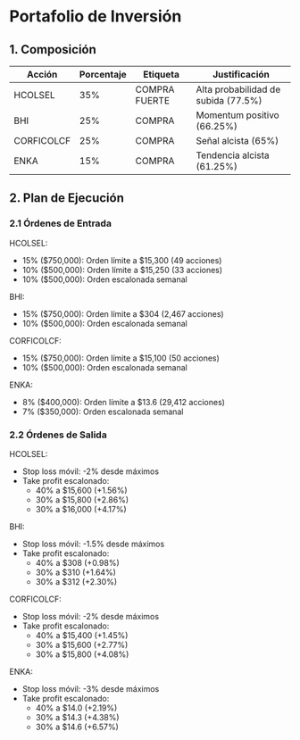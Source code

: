 # Portafolio de Inversión

## 1. Composición

| Acción | Porcentaje | Etiqueta | Justificación |
|--------|------------|----------|---------------|
| HCOLSEL | 35% | COMPRA FUERTE | Alta probabilidad de subida (77.5%) |
| BHI | 25% | COMPRA | Momentum positivo (66.25%) |
| CORFICOLCF | 25% | COMPRA | Señal alcista (65%) |
| ENKA | 15% | COMPRA | Tendencia alcista (61.25%) |

## 2. Plan de Ejecución

### 2.1 Órdenes de Entrada

HCOLSEL:
- 15% ($750,000): Orden límite a $15,300 (49 acciones)
- 10% ($500,000): Orden límite a $15,250 (33 acciones)
- 10% ($500,000): Orden escalonada semanal

BHI:
- 15% ($750,000): Orden límite a $304 (2,467 acciones)
- 10% ($500,000): Orden escalonada semanal

CORFICOLCF:
- 15% ($750,000): Orden límite a $15,100 (50 acciones)
- 10% ($500,000): Orden escalonada semanal

ENKA:
- 8% ($400,000): Orden límite a $13.6 (29,412 acciones)
- 7% ($350,000): Orden escalonada semanal

### 2.2 Órdenes de Salida

HCOLSEL:
- Stop loss móvil: -2% desde máximos
- Take profit escalonado:
  * 40% a $15,600 (+1.56%)
  * 30% a $15,800 (+2.86%)
  * 30% a $16,000 (+4.17%)

BHI:
- Stop loss móvil: -1.5% desde máximos
- Take profit escalonado:
  * 40% a $308 (+0.98%)
  * 30% a $310 (+1.64%)
  * 30% a $312 (+2.30%)

CORFICOLCF:
- Stop loss móvil: -2% desde máximos
- Take profit escalonado:
  * 40% a $15,400 (+1.45%)
  * 30% a $15,600 (+2.77%)
  * 30% a $15,800 (+4.08%)

ENKA:
- Stop loss móvil: -3% desde máximos
- Take profit escalonado:
  * 40% a $14.0 (+2.19%)
  * 30% a $14.3 (+4.38%)
  * 30% a $14.6 (+6.57%) 